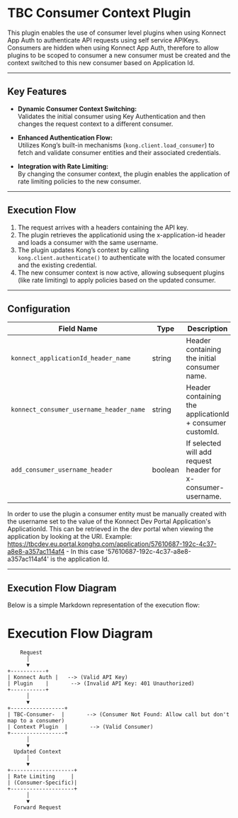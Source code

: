 # TBC Consumer Context Plugin

This plugin enables the use of consumer level plugins when using Konnect App Auth to authenticate API requests using self service APIKeys. Consumers are hidden when using Konnect App Auth, therefore to allow plugins to be scoped to consumer a new consumer must be created and the context switched to this new consumer based on Application Id.

---

## **Key Features**
- **Dynamic Consumer Context Switching:**  
  Validates the initial consumer using Key Authentication and then changes the request context to a different consumer.

- **Enhanced Authentication Flow:**  
  Utilizes Kong’s built-in mechanisms (`kong.client.load_consumer`) to fetch and validate consumer entities and their associated credentials.

- **Integration with Rate Limiting:**  
  By changing the consumer context, the plugin enables the application of rate limiting policies to the new consumer.

---

## **Execution Flow**

1. The request arrives with a headers containing the API key.
2. The plugin retrieves the applicationid using the x-application-id header and loads a consumer with the same username.
3. The plugin updates Kong’s context by calling `kong.client.authenticate()` to authenticate with the located consumer and the existing credential.
5. The new consumer context is now active, allowing subsequent plugins (like rate limiting) to apply policies based on the updated consumer.

---

## **Configuration**

| Field Name                         | Type   | Description                                  | Default     |
|------------------------------------|--------|----------------------------------------------|-------------|
| `konnect_applicationId_header_name`             | string | Header containing the initial consumer name. | `"x-application-id"`   |
| `konnect_consumer_username_header_name`         | string | Header containing the applicationId + consumer customId. | `"x-consumer-username"`   |
| `add_consumer_username_header`                  | boolean | If selected will add request header for x-consumer-username. | `"false"`   |

In order to use the plugin a consumer entity must be manually created with the username set to the value of the Konnect Dev Portal Application's ApplicationId. This can be retrieved in the dev portal when viewing the application by looking at the URI. Example: https://tbcdev.eu.portal.konghq.com/application/57610687-192c-4c37-a8e8-a357ac114af4 - In this case '57610687-192c-4c37-a8e8-a357ac114af4' is the application Id.

---

## **Execution Flow Diagram**

Below is a simple Markdown representation of the execution flow:
# Execution Flow Diagram

```plaintext
    Request
      │
      ▼
+-----------+
| Konnect Auth |   --> (Valid API Key)
| Plugin    |       --> (Invalid API Key: 401 Unauthorized)
+-----------+
      │
      ▼
+-----------------+
| TBC-Consumer-  |       --> (Consumer Not Found: Allow call but don't map to a consumer)
| Context Plugin  |       --> (Valid Consumer)
+-----------------+
      │
      ▼
  Updated Context
      │
      ▼
+--------------------+
| Rate Limiting     |  
| (Consumer-Specific)|
+--------------------+
      │
      ▼
  Forward Request
